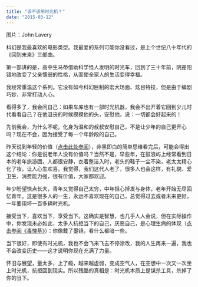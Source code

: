 ```yaml
---
title: "该不该用时光机？"
date: "2015-03-12"
---
```


图片：John Lavery

科幻是我最喜欢的电影类型。我最爱的系列可能你没看过，是上个世纪八十年代的《回到未来》三部曲。

第一部讲的是，高中生马蒂借助科学怪人发明的时光车，回到了三十年前，阴差阳错地改变了父亲懦弱的性格，从而使全家人的生活变得幸福。

我经常重温这个系列。它没有如今科幻巨制的宏大场面、炫目特技，但是由于编剧巧妙，非常打动人心。

看得多了，我会问自己：如果车库也有一部时光机器，我会不出开着它回到少儿时代看看自己？在他沮丧的时候摸摸他的头，安慰他，说：一切都会好起来的！

先前我会，为什么不呢，化身为温和的叔叔安慰自己，不是让少年的自己更开心吗？现在不会，因为接受了每一个年龄段的自己。

昨天说到年轻的价值（[点击此处参阅](http://mp.weixin.qq.com/s?__biz=MjM5NDU0Mjk2MQ==&mid=204914656&idx=1&sn=1523a1c58c98f9966f0d6020c7233155#wechat_redirect)），非黑即白的简单思维看完后，可能会得出这个结论：你是说老年人没有价值吗？当然不是，早些年，在鼓浪屿上经常看到日本的老年旅游团，人都很安静，衣着整洁入时，老头的鞋子一尘不染，老太太精心化了妆，让人心生欢喜。我觉得，我们这代人老了，很多人也会这样，有礼貌、爱卫生、消费能力强，很有价值，大家都欢迎。

年少盼望快点长大，青年又觉得自己太穷，中年担心掉发与身体，老年开始无尽回忆青年。这是很多人的一生，永远不喜欢现在的自己，总觉得过去或者未来更好，一年要用坏一百多辆时光机。

接受当下，喜欢当下，享受当下。这确实是智慧，也几乎人人会说，但在实际操作中，你发现未必如此，太多人抗拒当下的自己，厌恶自己，是心理生病的体现（[点击参阅《毒愧基》](http://mp.weixin.qq.com/s?__biz=MjM5NDU0Mjk2MQ==&mid=204782759&idx=1&sn=cf43915f91611970d0274b21d9053da4#wechat_redirect)）：你像戴了墨镜，看什么都暗一些。

当下很好，即使有时光机，我也不会飞来飞去不停涂改，我的人生再来一遍，我也不会改变历史——这才说明你现在充满了力量。

怀旧与展望，量太多，上了瘾，越来越虚弱，变成空气人，在空想中一次又一次坐上时光机，抗拒回到现实。所以残酷的真相是：时光机本质上是谋杀工具，杀掉了你的当下。
